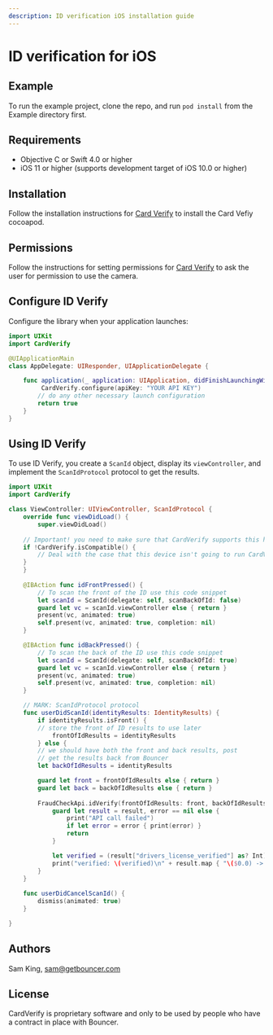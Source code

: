 ```yaml
---
description: ID verification iOS installation guide
---
```


# ID verification for iOS

## Example

To run the example project, clone the repo, and run `pod install` from the Example directory first.

## Requirements

* Objective C or Swift 4.0 or higher
* iOS 11 or higher \(supports development target of iOS 10.0 or higher\)

## Installation

Follow the installation instructions for [Card Verify](../card-verify/ios-integration-guide.md) to install the Card Vefiy cocoapod.

## Permissions

Follow the instructions for setting permissions for [Card Verify](../card-verify/ios-integration-guide.md) to ask the user for permission to use the camera.

## Configure ID Verify

Configure the library when your application launches:

```swift
import UIKit
import CardVerify

@UIApplicationMain
class AppDelegate: UIResponder, UIApplicationDelegate {

    func application(_ application: UIApplication, didFinishLaunchingWithOptions launchOptions: [UIApplicationLaunchOptionsKey: Any]?) -> Bool {
    	 CardVerify.configure(apiKey: "YOUR API KEY") 
        // do any other necessary launch configuration
        return true
    }
}
```

## Using ID Verify

To use ID Verify, you create a `ScanId` object, display its `viewController`, and implement the `ScanIdProtocol` protocol to get the results.

```swift
import UIKit
import CardVerify

class ViewController: UIViewController, ScanIdProtocol {
    override func viewDidLoad() {
        super.viewDidLoad()
	
	// Important! you need to make sure that CardVerify supports this hardware
	if !CardVerify.isCompatible() {
	    // Deal with the case that this device isn't going to run CardVerify
	}
    }
    
    @IBAction func idFrontPressed() {
    	// To scan the front of the ID use this code snippet
        let scanId = ScanId(delegate: self, scanBackOfId: false)
        guard let vc = scanId.viewController else { return }
        present(vc, animated: true)
        self.present(vc, animated: true, completion: nil)
    }

    @IBAction func idBackPressed() {
    	// To scan the back of the ID use this code snippet
        let scanId = ScanId(delegate: self, scanBackOfId: true)
        guard let vc = scanId.viewController else { return }
        present(vc, animated: true)
        self.present(vc, animated: true, completion: nil)
    }

    // MARK: ScanIdProtocol protocol
    func userDidScanId(identityResults: IdentityResults) {
        if identityResults.isFront() {
	    // store the front of ID results to use later
            frontOfIdResults = identityResults
        } else {
	    // we should have both the front and back results, post
	    // get the results back from Bouncer
	    let backOfIdResults = identityResults

	    guard let front = frontOfIdResults else { return }
	    guard let back = backOfIdResults else { return }
        
	    FraudCheckApi.idVerify(frontOfIdResults: front, backOfIdResults: back) { [weak self] result, error in
            guard let result = result, error == nil else {
                print("API call failed")
                if let error = error { print(error) }
                return
            }

            let verified = (result["drivers_license_verified"] as? Int) == 1
            print("verified: \(verified)\n" + result.map { "\($0.0) -> \($0.1)\n" }.joined())
        }
    }
    
    func userDidCancelScanId() {
        dismiss(animated: true)
    }

}
```

## Authors

Sam King, [sam@getbouncer.com](mailto:sam@getbouncer.com)

## License

CardVerify is proprietary software and only to be used by people who have a contract in place with Bouncer.

